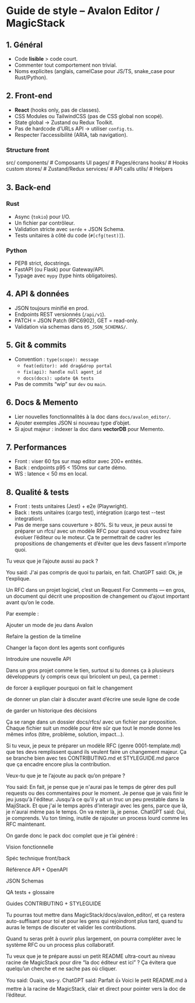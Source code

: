 # Guide de style – Avalon Editor / MagicStack

## 1. Général
- Code **lisible** > code court.
- Commenter tout comportement non trivial.
- Noms explicites (anglais, camelCase pour JS/TS, snake_case pour Rust/Python).

## 2. Front-end
- **React** (hooks only, pas de classes).
- CSS Modules ou TailwindCSS (pas de CSS global non scopé).
- State global → Zustand ou Redux Toolkit.
- Pas de hardcode d’URLs API → utiliser `config.ts`.
- Respecter l’accessibilité (ARIA, tab navigation).

### Structure front
src/
components/ # Composants UI
pages/ # Pages/écrans
hooks/ # Hooks custom
stores/ # Zustand/Redux
services/ # API calls
utils/ # Helpers


## 3. Back-end
### Rust
- Async (`tokio`) pour I/O.
- Un fichier par contrôleur.
- Validation stricte avec `serde` + JSON Schema.
- Tests unitaires à côté du code (`#[cfg(test)]`).

### Python
- PEP8 strict, docstrings.
- FastAPI (ou Flask) pour Gateway/API.
- Typage avec `mypy` (type hints obligatoires).

## 4. API & données
- JSON toujours minifié en prod.
- Endpoints REST versionnés (`/api/v1`).
- PATCH = JSON Patch (RFC6902), GET = read-only.
- Validation via schemas dans `05_JSON_SCHEMAS/`.

## 5. Git & commits
- Convention : `type(scope): message`
  - `feat(editor): add drag&drop portal`
  - `fix(api): handle null agent_id`
  - `docs(docs): update QA tests`
- Pas de commits “wip” sur `dev` ou `main`.

## 6. Docs & Memento
- Lier nouvelles fonctionnalités à la doc dans `docs/avalon_editor/`.
- Ajouter exemples JSON si nouveau type d’objet.
- Si ajout majeur : indexer la doc dans **vectorDB** pour Memento.

## 7. Performances
- Front : viser 60 fps sur map editor avec 200+ entités.
- Back : endpoints p95 < 150ms sur carte démo.
- WS : latence < 50 ms en local.

## 8. Qualité & tests
- Front : tests unitaires (Jest) + e2e (Playwright).
- Back : tests unitaires (cargo test), intégration (cargo test --test integration).
- Pas de merge sans couverture > 80%.
Si tu veux, je peux aussi te préparer un rfcs/ avec un modèle RFC pour quand vous voudrez faire évoluer l’éditeur ou le moteur.
Ça te permettrait de cadrer les propositions de changements et d’éviter que les devs fassent n’importe quoi.

Tu veux que je l’ajoute aussi au pack ?

You said:
J'ai pas compris de quoi tu parlais, en fait.
ChatGPT said:
Ok, je t’explique.

Un RFC dans un projet logiciel, c’est un Request For Comments — en gros, un document qui décrit une proposition de changement ou d’ajout important avant qu’on le code.

Par exemple :

Ajouter un mode de jeu dans Avalon

Refaire la gestion de la timeline

Changer la façon dont les agents sont configurés

Introduire une nouvelle API

Dans un gros projet comme le tien, surtout si tu donnes ça à plusieurs développeurs (y compris ceux qui bricolent un peu), ça permet :

de forcer à expliquer pourquoi on fait le changement

de donner un plan clair à discuter avant d’écrire une seule ligne de code

de garder un historique des décisions

Ça se range dans un dossier docs/rfcs/ avec un fichier par proposition.
Chaque fichier suit un modèle pour être sûr que tout le monde donne les mêmes infos (titre, problème, solution, impact…).

Si tu veux, je peux te préparer un modèle RFC (genre 0001-template.md) que tes devs remplissent quand ils veulent faire un changement majeur.
Ça se branche bien avec tes CONTRIBUTING.md et STYLEGUIDE.md parce que ça encadre encore plus la contribution.

Veux-tu que je te l’ajoute au pack qu’on prépare ?

You said:
En fait, je pense que je n'aurai pas le temps de gérer des pull requests ou des commentaires pour le moment. Je pense que je vais finir le jeu jusqu'à l'éditeur. Jusqu'à ce qu'il y ait un truc un peu prestable dans la MajiStack. Et que j'ai le temps après d'interagir avec les gens, parce que là, je n'aurai même pas le temps. On va rester là, je pense.
ChatGPT said:
Oui, je comprends.
Vu ton timing, inutile de rajouter un process lourd comme les RFC maintenant.

On garde donc le pack doc complet que je t’ai généré :

Vision fonctionnelle

Spéc technique front/back

Référence API + OpenAPI

JSON Schemas

QA tests + glossaire

Guides CONTRIBUTING + STYLEGUIDE

Tu pourras tout mettre dans MagicStack/docs/avalon_editor/, et ça restera auto-suffisant pour toi et pour les gens qui rejoindront plus tard, quand tu auras le temps de discuter et valider les contributions.

Quand tu seras prêt à ouvrir plus largement, on pourra compléter avec le système RFC ou un process plus collaboratif.

Tu veux que je te prépare aussi un petit README ultra-court au niveau racine de MagicStack pour dire “la doc éditeur est ici” ?
Ça évitera que quelqu’un cherche et ne sache pas où cliquer.

You said:
Ouais, vas-y.
ChatGPT said:
Parfait 👍
Voici le petit README.md à mettre à la racine de MagicStack, clair et direct pour pointer vers la doc de l’éditeur.

